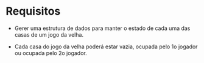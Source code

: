 # Requisitos

* Gerer uma estrutura de dados para manter o estado de cada uma das casas de um jogo da velha.

* Cada casa do jogo da velha poderá estar vazia, ocupada pelo 1o jogador ou ocupada pelo 2o jogador.